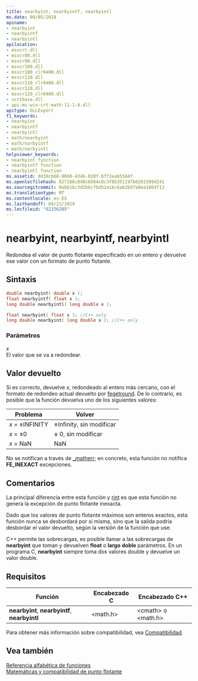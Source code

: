 ```yaml
---
title: nearbyint, nearbyintf, nearbyintl
ms.date: 04/05/2018
apiname:
- nearbyint
- nearbyintf
- nearbyintl
apilocation:
- msvcrt.dll
- msvcr80.dll
- msvcr90.dll
- msvcr100.dll
- msvcr100_clr0400.dll
- msvcr110.dll
- msvcr110_clr0400.dll
- msvcr120.dll
- msvcr120_clr0400.dll
- ucrtbase.dll
- api-ms-win-crt-math-l1-1-0.dll
apitype: DLLExport
f1_keywords:
- nearbyint
- nearbyintf
- nearbyintl
- math/nearbyint
- math/narbyintf
- math/narbyintl
helpviewer_keywords:
- nearbyint function
- nearbyintf function
- nearbyintl function
ms.assetid: dd39cb68-96b0-434b-820f-6ff2ea65584f
ms.openlocfilehash: 827286c840c6564c8c3f8b351197b0201509d241
ms.sourcegitcommit: 0ab61bc3d2b6cfbd52a16c6ab2b97a8ea1864f12
ms.translationtype: MT
ms.contentlocale: es-ES
ms.lasthandoff: 04/23/2019
ms.locfileid: "62156205"
---
```

# <a name="nearbyint-nearbyintf-nearbyintl"></a>nearbyint, nearbyintf, nearbyintl

Redondea el valor de punto flotante especificado en un entero y devuelve ese valor con un formato de punto flotante.

## <a name="syntax"></a>Sintaxis

```C
double nearbyint( double x );
float nearbyintf( float x );
long double nearbyintl( long double x );
```

```cpp
float nearbyint( float x ); //C++ only
long double nearbyint( long double x ); //C++ only
```

### <a name="parameters"></a>Parámetros

*x*<br/>
El valor que se va a redondear.

## <a name="return-value"></a>Valor devuelto

Si es correcto, devuelve *x*, redondeado al entero más cercano, con el formato de redondeo actual devuelto por [fegetround](fegetround-fesetround2.md). De lo contrario, es posible que la función devuelva uno de los siguientes valores:

|Problema|Volver|
|-----------|------------|
|*x* = ±INFINITY|±Infinity, sin modificar|
|*x* = ±0|± 0, sin modificar|
|*x* = NaN|NaN|

No se notifican a través de [_matherr](matherr.md); en concreto, esta función no notifica **FE_INEXACT** excepciones.

## <a name="remarks"></a>Comentarios

La principal diferencia entre esta función y [rint](rint-rintf-rintl.md) es que esta función no genera la excepción de punto flotante inexacta.

Dado que los valores de punto flotante máximos son enteros exactos, esta función nunca se desbordará por sí misma, sino que la salida podría desbordar el valor devuelto, según la versión de la función que use.

C++ permite las sobrecargas, es posible llamar a las sobrecargas de **nearbyint** que toman y devuelven **float** o **largo** **doble** parámetros. En un programa C, **nearbyint** siempre toma dos valores double y devuelve un valor double.

## <a name="requirements"></a>Requisitos

|Función|Encabezado C|Encabezado C++|
|--------------|--------------|------------------|
|**nearbyint**, **nearbyintf**, **nearbyintl**|\<math.h>|\<cmath> o \<math.h>|

Para obtener más información sobre compatibilidad, vea [Compatibilidad](../../c-runtime-library/compatibility.md).

## <a name="see-also"></a>Vea también

[Referencia alfabética de funciones](crt-alphabetical-function-reference.md)<br/>
[Matemáticas y compatibilidad de punto flotante](../floating-point-support.md)<br/>
